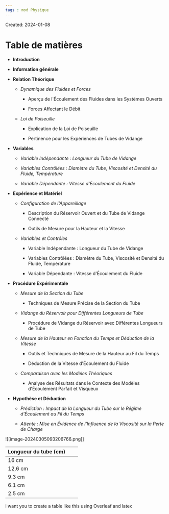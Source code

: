 ```yaml
---
tags : mod Physique
---
```

Created: 2024-01-08

# Table de matières

- **Introduction**
  
- **Information générale**
  
- **Relation Théorique**
  
  - *Dynamique des Fluides et Forces*
    
    - Aperçu de l'Écoulement des Fluides dans les Systèmes Ouverts
    
    - Forces Affectant le Débit
  
  - *Loi de Poiseuille*
    
    - Explication de la Loi de Poiseuille
    
    - Pertinence pour les Expériences de Tubes de Vidange

- **Variables**
  
  - *Variable Indépendante : Longueur du Tube de Vidange*
  
  - *Variables Contrôlées : Diamètre du Tube, Viscosité et Densité du Fluide, Température*
  
  - *Variable Dépendante : Vitesse d'Écoulement du Fluide*

- **Expérience et Matériel**
  
  - *Configuration de l'Appareillage*
    
    - Description du Réservoir Ouvert et du Tube de Vidange Connecté
    
    - Outils de Mesure pour la Hauteur et la Vitesse
  
  - *Variables et Contrôles*
    
    - Variable Indépendante : Longueur du Tube de Vidange
    
    - Variables Contrôlées : Diamètre du Tube, Viscosité et Densité du Fluide, Température
    
    - Variable Dépendante : Vitesse d'Écoulement du Fluide

- **Procédure Expérimentale**
  
  - *Mesure de la Section du Tube*
    
    - Techniques de Mesure Précise de la Section du Tube
  
  - *Vidange du Réservoir pour Différentes Longueurs de Tube*
    
    - Procédure de Vidange du Réservoir avec Différentes Longueurs de Tube
  
  - *Mesure de la Hauteur en Fonction du Temps et Déduction de la Vitesse*
    
    - Outils et Techniques de Mesure de la Hauteur au Fil du Temps
    
    - Déduction de la Vitesse d'Écoulement du Fluide
  
  - *Comparaison avec les Modèles Théoriques*
    
    - Analyse des Résultats dans le Contexte des Modèles d'Écoulement Parfait et Visqueux

- **Hypothèse et Déduction**
  
  - *Prédiction : Impact de la Longueur du Tube sur le Régime d'Écoulement au Fil du Temps*
  
  - *Attente : Mise en Évidence de l'Influence de la Viscosité sur la Perte de Charge*


![[image-20240305093206766.png]]

| Longueur du tube (cm) |  |  |
| ---- | ---- | ---- |
| 16 cm |  |  |
| 12,6 cm |  |  |
| 9.3 cm |  |  |
| 6.1 cm |  |  |
| 2.5 cm |  |  |

i want you to create a table like this using Overleaf and latex